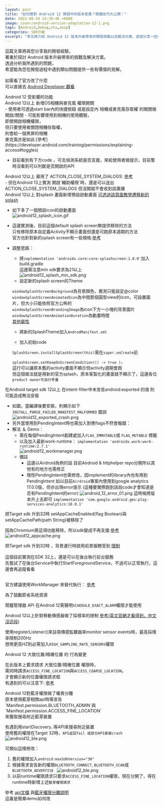 ```yaml
---
layout: post
title: "如何應對 Android 12 開發中的版本差異？關鍵技巧大公開！"
date: 2022-08-24 14:39:48 +0800
image: cover/android-version-adaptation-12-1.png
tags: [Android,Debug,ota,aosp]
categories: SDK升級
excerpt: "本文將介紹 Android 12 版本升級帶來的開發挑戰以及解決方案。透過分享一些關鍵技巧，希望能幫助開發人員在應對版本差異時更加得心應手，順利完成開發任務。"
---
```


<p class="table_container">
  這篇文章將與您分享我的開發經驗，<br>
  著重於探討 Android 版本升級帶來的挑戰及解決方案。<br>
  透過分析我所遇到的問題，<br>
  希望能為您在開發過程中遇到類似問題提供一些有價值的見解。<br><br>
  如需看了官方改了什麼<br>
  可以直接去
  <a href="https://developer.android.com/about/versions/13/changes/battery#restricted-background-battery-usage" target="_blank">
    Android Developer 觀看</a>
</p>

<div class="c-border-main-title-2">Android 12 受影響的功能</div>
<div class="c-border-content-title-4">
   Android 12以上 新增OS相機與麥克風 權限開關
</div>
  - 使用者可透過start bar內的快捷按鈕 或是設定內`相機或麥克風存取權`的開關做 開啟/關閉
  - 可能影響使用到相機的使用體驗，<br>
  即使開啟相機權限，<br>
  但只要使用者關閉相機存取權，<br>
  則會給一個黑屏的相機<br>
  麥克風亦是如此:[參考](https://developer.android.com/training/permissions/explaining-access#toggles)

  - 目前看到有下方code ，可去偵測系統是否支援，來給使用者做提示，目前暫時沒看到可以判斷是否開啟的API
  <script src="https://gist.github.com/KuanChunChen/c7469603bb0f6b6b533447c7d7c9e0cf.js"></script>

  <div class="c-border-content-title-4">
     Android 12以上 棄用了 ACTION_CLOSE_SYSTEM_DIALOGS:  
     <a href="https://developer.android.com/about/versions/12/behavior-changes-all#close-system-dialogs" target="_blank">參考</a>
  </div>
   - 但在Android 13上實測 開啟`輔助權限`時，還是可以送出 ACTION_CLOSE_SYSTEM_DIALOGS
   但沒開就不會收到該廣播

   <div class="c-border-content-title-4">
      Android 12以上 對splash 畫面新增預設啟動畫面
      <a href="https://developer.android.com/guide/topics/ui/splash-screen/migrate" target="_blank">可透過該頁面教學遷移新的splash</a>
   </div>

   - 如下多了一個預設icon的啟動畫面<br>
     ![android12_splash_icon.gif](/images/others/android12_splash_icon.gif)
   - 這邊實測後，目前這個default splash screen無提供移除的方法<br>
     只有移除原本自定義Activity不顯示畫面但還是可跑原本週期的方法<br>
     官方也針對新的splash screen有一些規格:<a href="https://developer.android.com/guide/topics/ui/splash-screen#elements" target="_blank">參考</a><br>

   - 調整思路：<br>
     - 將`implementation 'androidx.core:core-splashscreen:1.0.0'`加入build.gradle<br>
     這邊需注意min sdk要求為21以上<br>
     ![android12_splash_min_sdk.png](/images/others/android12_splash_min_sdk.png)
     - 設定新的splash screen的Theme
     <script src="https://gist.github.com/KuanChunChen/dd55d7b2cb70cedf158763083390d426.js"></script>
      `windowSplashScreenBackground`為背景顏色，實測只能設定@color<br>
      `windowSplashScreenAnimatedIcon`為中間那個圓型view的icon，可設置圖片，但大小只能依照官方公佈的<br>
      `windowSplashScreenBrandingImage`為icon下方一小塊的背景圖片<br>
      `windowSplashScreenAnimationDuration`為動畫時間<br>
      <a href="https://developer.android.com/guide/topics/ui/splash-screen#set-theme" target="_blank">其他屬性</a>
      <br>

     - 將新的SplashTheme加入`AndrodManifest.xml`

     - 加入初始code
     <script src="https://gist.github.com/KuanChunChen/7799d22f3d2839965678d9f75435bda5.js"></script>

     `SplashScreen.installSplashScreen(this)`需在`super.onCreate`前<br>
     <br>
     `splashScreen.setKeepOnScreenCondition(() -> true );`<br>
     這行可以讓原本舊的activity畫面不顯示但activity週期會跑<br>
     但這個做法就是用新的官方splash，原本客製化的畫面就不顯示了，這邊各位`product owner可自行考量   `


  <div class="c-border-content-title-4">
    在Android target sdk 12以上 在intent-filter中未宣告android:exported 的值 則可能造成無法安裝
  </div>

  - 如圖，當編譯後要安裝，則顯示如下 `INSTALL_PARSE_FAILED_MANIFEST_MALFORMED` 錯誤
   ![android12_exported_crash.png](/images/others/android12_exported_crash.png)<br>
  - 另外當使用到PendingIntent時也需加入對應flags不然會報錯：
    <script src="https://gist.github.com/KuanChunChen/7ba7f042607cde3cb472af503088bce9.js"></script>
  - 解法 ＆ Demo：<br>
    - 需在每個PendingIntent創建處加入`FLAG_IMMUTABLE`或 `FLAG_MUTABLE` 標籤<br>
    - 以及加入最新work-runtime： `implementation 'androidx.work:work-runtime:2.7.1'`<br>
    ![android12_workmanager.png](/images/others/android12_workmanager.png)<br>
    - 備註<br>
      - 這邊以Airdroid為例的話 目前Airdroid & httphelper repo分開所以其他有的地方也需修正
      - 隱性PendingIntent也需修改，因implement的library內也有用到PendingIntent
      如以目前`Airdroid`專案內使用到google analytics 17.0.0版，但亦出現error提示
      (這種要實際跑到該段code才會知道是否有PendingIntent的error)
      ![android_12_error_01.png](/images/others/android_12_error_01.png)
      這時候將版本升上去即可
      `implementation 'com.google.android.gms:play-services-analytics:18.0.1'`

  <div class="c-border-content-title-4">
    把Target sdk 升到32時 setAppCacheEnabled(flag Boolean)與setAppCachePath(path String)被移除了   
  </div>

   因為Chromium將這項功能移除，所以sdk變成不再支援:<a href="https://web.dev/appcache-removal/" target="_blank">參考</a>
  ![android12_appcache.png](/images/others/android12_appcache.png)

  <div class="c-border-content-title-4">
    把Target sdk 升到32時 ，背景運行時啟用前景服務受到
      <a href="https://developer.android.com/guide/components/foreground-services#background-start" target="_blank">限制</a>
  </div><br>
  這個目前實測在SDK 32上，還是可以在後台執行前台服務<br>
  先嘗試了在後台Service中執行StartForegroundService，不過可以正常執行，這邊會再追蹤看看<br><br>

  官方建議使用WorkManager 來替代執行：
  <a href="https://developer.android.com/about/versions/12/foreground-services?hl=zh-cn#recommended-alternative" target="_blank">參考</a>


  <div class="c-border-content-title-4">
    為了鼓勵節省系统資源
  </div>

 鬧鐘管理器 API 在Androd 12需聲明`SCHEDULE_EXACT_ALARM`權限才能使用


 <div class="c-border-content-title-4">
   Android 12以上針對移動傳感器做了採樣率的限制
   <a href="https://developer.android.com/guide/topics/sensors/sensors_overview#sensors-rate-limiting" target="_blank">參考(英文官網才看得到，中文沒這段)</a>
 </div>

 使用registerListener()來註冊傳感監聽器來monitor sensor events時，最高採樣率限制200Hz<br>
 想用更高HZ則必需加入`HIGH_SAMPLING_RATE_SENSORS`權限<br>

 <div class="c-border-content-title-4">
    Android 12 大致位置/精確位置 的 行為變更
 </div>

 在此版本上要求請求 大致位置/精確位置 權限時，<br>
 需同時請求`ACCESS_FINE_LOCATION`與`ACCESS_COARSE_LOCATION`，<br>
 才會顯示新的位置權限請求框<br>
 有遇到的可以注意下: <a href="https://developer.android.com/training/location/permissions#approximate-request" target="_blank">參考</a>

 <div class="c-border-content-title-4">
    Android 12對藍牙權限做了權責分離
 </div>
  原本使用藍芽相關api時需宣告<br>
  `Manifest.permission.BLUETOOTH_ADMIN`與`Manifest.permission.ACCESS_FINE_LOCATION`<br>
  來獲取搜尋附近藍芽裝置<br>

  有遇到用startDiscovery..等API來搜尋附近裝置<br>
  使用舊的權限在Target 32時，`API返回fail 或部分API直接crash `<br>
  ![android12_ble.png](/images/others/android12_ble_crash.png)<br>

  可類似這樣修改：<br>
  1. 舊的權限加入`android:maxSdkVersion="30"`
  2. 根據需求宣告新的權限`BLUETOOTH_CONNECT`, `BLUETOOTH_SCAN`或`BLUETOOTH_ADVERTISE `
  ![android12_ble.png](/images/others/android12_ble.png)
  3. 以前runtime權限請求只要求`ACCESS_FINE_LOCATION`權限，現在分開了，得在runtime時新增上述`藍芽權限請求`<br>


  參考
  <a href="https://developer.android.com/reference/android/bluetooth/BluetoothAdapter#startDiscovery()" target="_blank">api文檔</a>
    與<a href="https://developer.android.com/guide/topics/connectivity/bluetooth/permissions#declare-android12-or-higher" target="_blank">藍牙權限分離說明</a><br>
  這裏是簡單demo如何改<br>
  <script src="https://gist.github.com/KuanChunChen/cd5950dcc9247ea889e835a4085694f8.js"></script>
